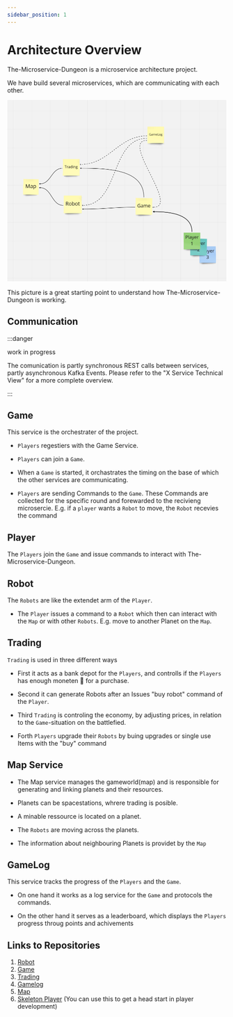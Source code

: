 ```yaml
---
sidebar_position: 1
---
```


# Architecture Overview

The-Microservice-Dungeon is a microservice architecture project.

We have build several microservices, which are communicating with each other.

![Overview](/img/gameflow.png)

This picture is a great starting point to understand how The-Microservice-Dungeon is working.

## Communication

:::danger

work in progress

The comunication is partly synchronous REST calls between services, partly asynchronous Kafka Events. Please refer to the "X Service Technical View" for a more complete overview.

:::

## Game

This service is the orchestrater of the project.

* `Players` regestiers with the Game Service.

* `Players` can join a `Game`.

* When a `Game` is started, it orchastrates the timing on the base of which the other services are communicating.

* `Players` are sending Commands to the `Game`. These Commands are collected for the specific round and forewarded to the recivieng microsercie. E.g. if a `player` wants a `Robot` to move, the `Robot` recevies the command

## Player

The `Players` join the `Game` and issue commands to interact with The-Microservice-Dungeon.

## Robot

The `Robots` are like the extendet arm of the `Player`.

* The `Player` issues a command to a `Robot` which then can interact with the `Map` or with other `Robots`. E.g. move to another Planet on the `Map`.

## Trading

`Trading` is used in three different ways

* First it acts as a bank depot for the `Players`, and controlls if the `Players` has enough moneten 💸 for a purchase.

* Second it can generate Robots after an Issues "buy robot" command of the `Player`.

* Third `Trading` is controling the economy, by adjusting prices, in relation to the `Game`-situation on the battlefied.

* Forth `Players` upgrade their `Robots` by buing upgrades or single use Items with the "buy" command

## Map Service

* The Map service manages the gameworld(map) and is responsible for generating and linking planets and their resources.

* Planets can be spacestations, whrere trading is posible.

* A minable ressource is located on a planet.

* The `Robots` are moving across the planets.

* The information about neighbouring Planets is providet by the `Map`

## GameLog

This service tracks the progress of the `Players` and the `Game`.

* On one hand it works as a log service for the `Game` and protocols the commands.

* On the other hand it serves as a leaderboard, which displays the `Players` progress throug points and achivements



## Links to Repositories

1. [Robot](https://github.com/The-Microservice-Dungeon/robot)
2. [Game](https://github.com/The-Microservice-Dungeon/game)
3. [Trading](https://github.com/The-Microservice-Dungeon/trading)
4. [Gamelog](https://github.com/The-Microservice-Dungeon/gamelog)
5. [Map](https://github.com/The-Microservice-Dungeon/map)
6. [Skeleton Player](https://github.com/The-Microservice-Dungeon/generic-player) (You can use this to get a head start in player development)
